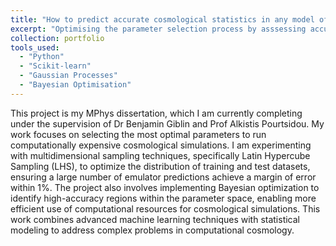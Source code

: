 ```yaml
---
title: "How to predict accurate cosmological statistics in any model of gravity"
excerpt: "Optimising the parameter selection process by asssessing accuracy of GP emulator predictions with different samples, and using Bayesian Optimisation to find the most optimal regions of the parameter space."
collection: portfolio
tools_used: 
  - "Python"
  - "Scikit-learn"
  - "Gaussian Processes"
  - "Bayesian Optimisation"
---
```


This project is my MPhys dissertation, which I am currently completing under the supervision of Dr Benjamin Giblin and Prof Alkistis Pourtsidou. My work focuses on selecting the most optimal parameters to run computationally expensive cosmological simulations. I am experimenting with multidimensional sampling techniques, specifically Latin Hypercube Sampling (LHS), to optimize the distribution of training and test datasets, ensuring a large number of emulator predictions achieve a margin of error within 1%. The project also involves implementing Bayesian optimization to identify high-accuracy regions within the parameter space, enabling more efficient use of computational resources for cosmological simulations. This work combines advanced machine learning techniques with statistical modeling to address complex problems in computational cosmology.


